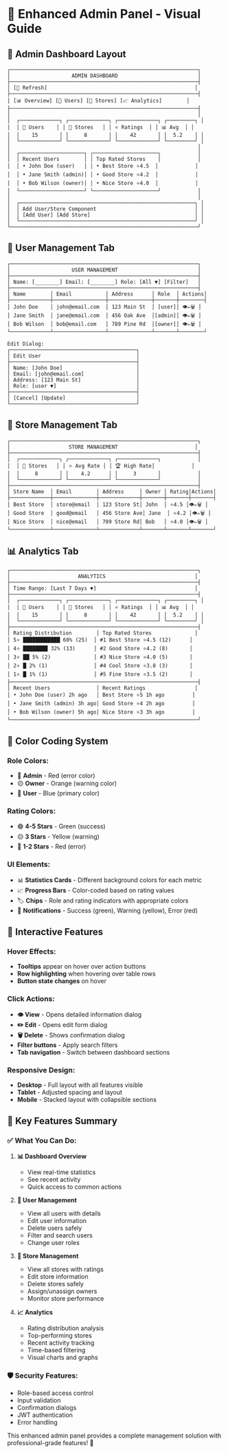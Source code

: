 # 🎨 Enhanced Admin Panel - Visual Guide

## 📱 **Admin Dashboard Layout**

```
┌─────────────────────────────────────────────────────────────┐
│                    ADMIN DASHBOARD                          │
├─────────────────────────────────────────────────────────────┤
│ [🔄 Refresh]                                                │
├─────────────────────────────────────────────────────────────┤
│ [📊 Overview] [👥 Users] [🏪 Stores] [📈 Analytics]        │
├─────────────────────────────────────────────────────────────┤
│                                                             │
│  ┌─────────────┐ ┌─────────────┐ ┌─────────────┐ ┌─────────┐ │
│  │ 👥 Users    │ │ 🏪 Stores   │ │ ⭐ Ratings  │ │ 📊 Avg  │ │
│  │    15       │ │     8       │ │    42       │ │  5.2    │ │
│  └─────────────┘ └─────────────┘ └─────────────┘ └─────────┘ │
│                                                             │
│  ┌─────────────────────┐ ┌─────────────────────┐            │
│  │ Recent Users        │ │ Top Rated Stores    │            │
│  │ • John Doe (user)   │ │ • Best Store ⭐4.5  │            │
│  │ • Jane Smith (admin)│ │ • Good Store ⭐4.2  │            │
│  │ • Bob Wilson (owner)│ │ • Nice Store ⭐4.0  │            │
│  └─────────────────────┘ └─────────────────────┘            │
│                                                             │
│  ┌─────────────────────────────────────────────────────────┐ │
│  │ Add User/Store Component                                │ │
│  │ [Add User] [Add Store]                                  │ │
│  └─────────────────────────────────────────────────────────┘ │
└─────────────────────────────────────────────────────────────┘
```

## 👥 **User Management Tab**

```
┌─────────────────────────────────────────────────────────────┐
│                    USER MANAGEMENT                          │
├─────────────────────────────────────────────────────────────┤
│ Name: [________] Email: [________] Role: [All ▼] [Filter]   │
├─────────────────────────────────────────────────────────────┤
│ Name        │ Email           │ Address      │ Role  │ Actions│
├─────────────┼─────────────────┼──────────────┼───────┼────────┤
│ John Doe    │ john@email.com  │ 123 Main St  │ [user]│ 👁️✏️🗑️ │
│ Jane Smith  │ jane@email.com  │ 456 Oak Ave  │[admin]│ 👁️✏️🗑️ │
│ Bob Wilson  │ bob@email.com   │ 789 Pine Rd  │[owner]│ 👁️✏️🗑️ │
└─────────────┴─────────────────┴──────────────┴───────┴────────┘

Edit Dialog:
┌─────────────────────────────────────────┐
│ Edit User                               │
├─────────────────────────────────────────┤
│ Name: [John Doe]                        │
│ Email: [john@email.com]                 │
│ Address: [123 Main St]                  │
│ Role: [user ▼]                          │
├─────────────────────────────────────────┤
│ [Cancel] [Update]                       │
└─────────────────────────────────────────┘
```

## 🏪 **Store Management Tab**

```
┌─────────────────────────────────────────────────────────────┐
│                   STORE MANAGEMENT                         │
├─────────────────────────────────────────────────────────────┤
│  ┌─────────────┐ ┌─────────────┐ ┌─────────────┐            │
│  │ 🏪 Stores   │ │ ⭐ Avg Rate │ │ 🏆 High Rate│            │
│  │     8       │ │    4.2      │ │     3       │            │
│  └─────────────┘ └─────────────┘ └─────────────┘            │
├─────────────────────────────────────────────────────────────┤
│ Store Name  │ Email        │ Address     │ Owner │ Rating│Actions│
├─────────────┼──────────────┼─────────────┼───────┼───────┼───────┤
│ Best Store  │ store@email  │ 123 Store St│ John  │ ⭐4.5 │👁️✏️🗑️ │
│ Good Store  │ good@email   │ 456 Store Ave│ Jane  │ ⭐4.2 │👁️✏️🗑️ │
│ Nice Store  │ nice@email   │ 789 Store Rd│ Bob   │ ⭐4.0 │👁️✏️🗑️ │
└─────────────┴──────────────┴─────────────┴───────┴───────┴───────┘
```

## 📊 **Analytics Tab**

```
┌─────────────────────────────────────────────────────────────┐
│                      ANALYTICS                             │
├─────────────────────────────────────────────────────────────┤
│ Time Range: [Last 7 Days ▼]                                │
├─────────────────────────────────────────────────────────────┤
│  ┌─────────────┐ ┌─────────────┐ ┌─────────────┐ ┌─────────┐ │
│  │ 👥 Users    │ │ 🏪 Stores   │ │ ⭐ Ratings  │ │ 📊 Avg  │ │
│  │    15       │ │     8       │ │    42       │ │  5.2    │ │
│  └─────────────┘ └─────────────┘ └─────────────┘ └─────────┘ │
├─────────────────────────────────────────────────────────────┤
│ Rating Distribution        │ Top Rated Stores              │
│ 5⭐ ████████████ 60% (25)  │ #1 Best Store ⭐4.5 (12)      │
│ 4⭐ ████████ 32% (13)      │ #2 Good Store ⭐4.2 (8)       │
│ 3⭐ ██ 5% (2)              │ #3 Nice Store ⭐4.0 (5)       │
│ 2⭐ █ 2% (1)               │ #4 Cool Store ⭐3.8 (3)       │
│ 1⭐ █ 1% (1)               │ #5 Fine Store ⭐3.5 (2)       │
├─────────────────────────────────────────────────────────────┤
│ Recent Users               │ Recent Ratings                │
│ • John Doe (user) 2h ago   │ Best Store ⭐5 1h ago         │
│ • Jane Smith (admin) 3h ago│ Good Store ⭐4 2h ago         │
│ • Bob Wilson (owner) 5h ago│ Nice Store ⭐3 3h ago         │
└─────────────────────────────────────────────────────────────┘
```

## 🎨 **Color Coding System**

### **Role Colors:**
- 🔴 **Admin** - Red (error color)
- 🟡 **Owner** - Orange (warning color)  
- 🔵 **User** - Blue (primary color)

### **Rating Colors:**
- 🟢 **4-5 Stars** - Green (success)
- 🟡 **3 Stars** - Yellow (warning)
- 🔴 **1-2 Stars** - Red (error)

### **UI Elements:**
- 📊 **Statistics Cards** - Different background colors for each metric
- 📈 **Progress Bars** - Color-coded based on rating values
- 🏷️ **Chips** - Role and rating indicators with appropriate colors
- 🔔 **Notifications** - Success (green), Warning (yellow), Error (red)

## 🎯 **Interactive Features**

### **Hover Effects:**
- **Tooltips** appear on hover over action buttons
- **Row highlighting** when hovering over table rows
- **Button state changes** on hover

### **Click Actions:**
- **👁️ View** - Opens detailed information dialog
- **✏️ Edit** - Opens edit form dialog
- **🗑️ Delete** - Shows confirmation dialog
- **Filter buttons** - Apply search filters
- **Tab navigation** - Switch between dashboard sections

### **Responsive Design:**
- **Desktop** - Full layout with all features visible
- **Tablet** - Adjusted spacing and layout
- **Mobile** - Stacked layout with collapsible sections

## 🚀 **Key Features Summary**

### **✅ What You Can Do:**

1. **📊 Dashboard Overview**
   - View real-time statistics
   - See recent activity
   - Quick access to common actions

2. **👥 User Management**
   - View all users with details
   - Edit user information
   - Delete users safely
   - Filter and search users
   - Change user roles

3. **🏪 Store Management**
   - View all stores with ratings
   - Edit store information
   - Delete stores safely
   - Assign/unassign owners
   - Monitor store performance

4. **📈 Analytics**
   - Rating distribution analysis
   - Top-performing stores
   - Recent activity tracking
   - Time-based filtering
   - Visual charts and graphs

### **🛡️ Security Features:**
- Role-based access control
- Input validation
- Confirmation dialogs
- JWT authentication
- Error handling

This enhanced admin panel provides a complete management solution with professional-grade features! 🎉 